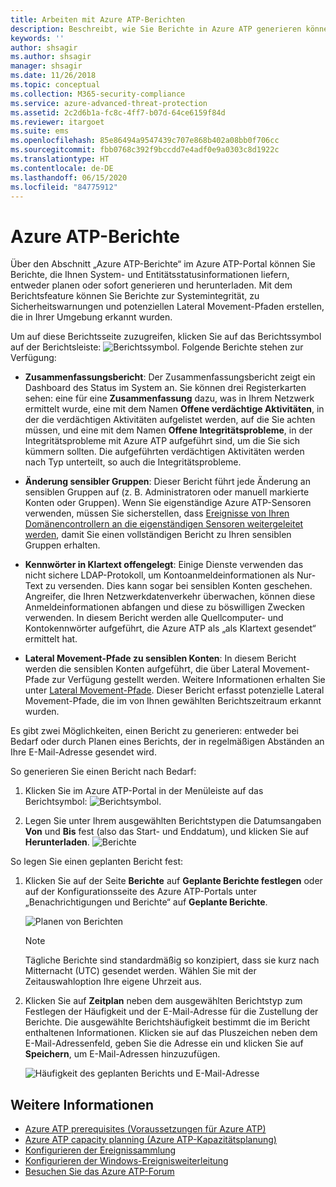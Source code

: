 ```yaml
---
title: Arbeiten mit Azure ATP-Berichten
description: Beschreibt, wie Sie Berichte in Azure ATP generieren können, um Ihr Netzwerk zu überwachen.
keywords: ''
author: shsagir
ms.author: shsagir
manager: shsagir
ms.date: 11/26/2018
ms.topic: conceptual
ms.collection: M365-security-compliance
ms.service: azure-advanced-threat-protection
ms.assetid: 2c2d6b1a-fc8c-4ff7-b07d-64ce6159f84d
ms.reviewer: itargoet
ms.suite: ems
ms.openlocfilehash: 85e86494a9547439c707e868b402a08bb0f706cc
ms.sourcegitcommit: fbb0768c392f9bccdd7e4adf0e9a0303c8d1922c
ms.translationtype: HT
ms.contentlocale: de-DE
ms.lasthandoff: 06/15/2020
ms.locfileid: "84775912"
---
```

# <a name="azure-atp-reports"></a>Azure ATP-Berichte

Über den Abschnitt „Azure ATP-Berichte“ im Azure ATP-Portal können Sie Berichte, die Ihnen System- und Entitätsstatusinformationen liefern, entweder planen oder sofort generieren und herunterladen. Mit dem Berichtsfeature können Sie Berichte zur Systemintegrität, zu Sicherheitswarnungen und potenziellen Lateral Movement-Pfaden erstellen, die in Ihrer Umgebung erkannt wurden.


Um auf diese Berichtsseite zuzugreifen, klicken Sie auf das Berichtssymbol auf der Berichtsleiste: ![Berichtssymbol](./media/atp-report-icon.png).
Folgende Berichte stehen zur Verfügung: 

- **Zusammenfassungsbericht**: Der Zusammenfassungsbericht zeigt ein Dashboard des Status im System an. Sie können drei Registerkarten sehen: eine für eine **Zusammenfassung** dazu, was in Ihrem Netzwerk ermittelt wurde, eine mit dem Namen **Offene verdächtige Aktivitäten**, in der die verdächtigen Aktivitäten aufgelistet werden, auf die Sie achten müssen, und eine mit dem Namen **Offene Integritätsprobleme**, in der Integritätsprobleme mit Azure ATP aufgeführt sind, um die Sie sich kümmern sollten. Die aufgeführten verdächtigen Aktivitäten werden nach Typ unterteilt, so auch die Integritätsprobleme. 

- **Änderung sensibler Gruppen**: Dieser Bericht führt jede Änderung an sensiblen Gruppen auf (z. B. Administratoren oder manuell markierte Konten oder Gruppen). Wenn Sie eigenständige Azure ATP-Sensoren verwenden, müssen Sie sicherstellen, dass [Ereignisse von Ihren Domänencontrollern an die eigenständigen Sensoren weitergeleitet werden](configure-event-forwarding.md), damit Sie einen vollständigen Bericht zu Ihren sensiblen Gruppen erhalten. 

- **Kennwörter in Klartext offengelegt**: Einige Dienste verwenden das nicht sichere LDAP-Protokoll, um Kontoanmeldeinformationen als Nur-Text zu versenden. Dies kann sogar bei sensiblen Konten geschehen. Angreifer, die Ihren Netzwerkdatenverkehr überwachen, können diese Anmeldeinformationen abfangen und diese zu böswilligen Zwecken verwenden. In diesem Bericht werden alle Quellcomputer- und Kontokennwörter aufgeführt, die Azure ATP als „als Klartext gesendet“ ermittelt hat. 

- **Lateral Movement-Pfade zu sensiblen Konten**: In diesem Bericht werden die sensiblen Konten aufgeführt, die über Lateral Movement-Pfade zur Verfügung gestellt werden. Weitere Informationen erhalten Sie unter [Lateral Movement-Pfade](use-case-lateral-movement-path.md). Dieser Bericht erfasst potenzielle Lateral Movement-Pfade, die im von Ihnen gewählten Berichtszeitraum erkannt wurden. 

Es gibt zwei Möglichkeiten, einen Bericht zu generieren: entweder bei Bedarf oder durch Planen eines Berichts, der in regelmäßigen Abständen an Ihre E-Mail-Adresse gesendet wird.

So generieren Sie einen Bericht nach Bedarf:

1. Klicken Sie im Azure ATP-Portal in der Menüleiste auf das Berichtsymbol: ![Berichtsymbol](./media/atp-report-icon.png).

2. Legen Sie unter Ihrem ausgewählten Berichtstypen die Datumsangaben **Von** und **Bis** fest (also das Start- und Enddatum), und klicken Sie auf **Herunterladen**. 
 ![Berichte](./media/reports.png)

So legen Sie einen geplanten Bericht fest:
 
1. Klicken Sie auf der Seite **Berichte** auf **Geplante Berichte festlegen** oder auf der Konfigurationsseite des Azure ATP-Portals unter „Benachrichtigungen und Berichte“ auf **Geplante Berichte**.

   ![Planen von Berichten](./media/atp-sched-reports.png)
 
   > [!NOTE]
   > Tägliche Berichte sind standardmäßig so konzipiert, dass sie kurz nach Mitternacht (UTC) gesendet werden. Wählen Sie mit der Zeitauswahloption Ihre eigene Uhrzeit aus. 

2. Klicken Sie auf **Zeitplan** neben dem ausgewählten Berichtstyp zum Festlegen der Häufigkeit und der E-Mail-Adresse für die Zustellung der Berichte. Die ausgewählte Berichtshäufigkeit bestimmt die im Bericht enthaltenen Informationen. Klicken sie auf das Pluszeichen neben dem E-Mail-Adressenfeld, geben Sie die Adresse ein und klicken Sie auf **Speichern**, um E-Mail-Adressen hinzuzufügen.

   ![Häufigkeit des geplanten Berichts und E-Mail-Adresse](./media/sched-report1.png)


## <a name="see-also"></a>Weitere Informationen
- [Azure ATP prerequisites (Voraussetzungen für Azure ATP)](atp-prerequisites.md)
- [Azure ATP capacity planning (Azure ATP-Kapazitätsplanung)](atp-capacity-planning.md)
- [Konfigurieren der Ereignissammlung](configure-event-collection.md)
- [Konfigurieren der Windows-Ereignisweiterleitung](configure-event-forwarding.md)
- [Besuchen Sie das Azure ATP-Forum](https://aka.ms/azureatpcommunity)
